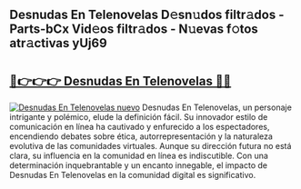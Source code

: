 ## Desnudas En Telenovelas D𝚎sn𝚞dos filtr𝚊dos - Parts-bCx Vid𝚎os filtr𝚊dos - N𝚞evas f𝚘tos atr𝚊ctivas yUj69

# <h2><a href="http://mb81zvt.tromn.icu/?c=Desnudas+En+Telenovelas">🔗👉👉👉 Desnudas En Telenovelas 🔗🔗</a></h2>

[![Desnudas En Telenovelas nuevo](https://i.imgur.com/pEAQMta.gif)](http://mb81zvt.tromn.icu/?c=Desnudas+En+Telenovelas)
Desnudas En Telenovelas, un personaje intrigante y polémico, elude la definición fácil. Su innovador estilo de comunicación en línea ha cautivado y enfurecido a los espectadores, encendiendo debates sobre ética, autorrepresentación y la naturaleza evolutiva de las comunidades virtuales. Aunque su dirección futura no está clara, su influencia en la comunidad en línea es indiscutible. Con una determinación inquebrantable y un encanto innegable, el impacto de Desnudas En Telenovelas en la comunidad digital es significativo.
